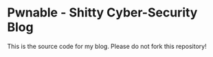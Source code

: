 # Pwnable - Shitty Cyber-Security Blog

This is the source code for my blog. Please do not fork this repository!
